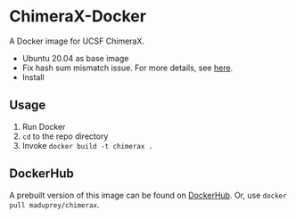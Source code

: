 # ChimeraX-Docker
A Docker image for UCSF ChimeraX.

* Ubuntu 20.04 as base image
* Fix hash sum mismatch issue. For more details, see [here](https://forums.docker.com/t/hash-sum-mismatch-writing-more-data-as-expected/45940/2).
* Install 

## Usage
1. Run Docker
2. `cd` to the repo directory
3. Invoke `docker build -t chimerax .`

## DockerHub
A prebuilt version of this image can be found on [DockerHub](https://hub.docker.com/repository/docker/maduprey/chimerax). Or, use `docker pull maduprey/chimerax`.
